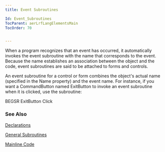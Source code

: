 ```yaml
---
title: Event Subroutines

Id: Event_Subroutines
TocParent: aerLrfLangElementsMain
TocOrder: 70


---
```


When a program recognizes that an event has occurred, it automatically invokes the event subroutine with the name that corresponds to the event. Because the name establishes an association between the object and the code, event subroutines are said to be attached to forms and controls. 

An event subroutine for a control or form combines the object's actual name (specified in the Name property) and the event name. For instance, if you want a CommandButton named ExitButton to invoke an event subroutine when it is clicked, use the subroutine: 

BEGSR ExitButton Click 

### See Also
[Declarations](Declarations.html)

[General Subroutines](General_Subroutines.html)

[Mainline Code](Mainline_Code.html) 
